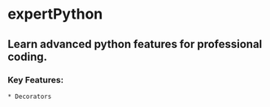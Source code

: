 # expertPython

## Learn advanced python features for professional coding.

### Key Features:
    * Decorators
